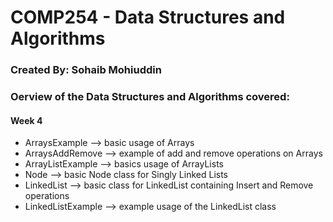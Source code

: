 # COMP254 - Data Structures and Algorithms

### Created By: Sohaib Mohiuddin

### Oerview of the Data Structures and Algorithms covered:

#### Week 4

- ArraysExample     --> basic usage of Arrays 
- ArraysAddRemove   --> example of add and remove operations on Arrays
- ArrayListExample  --> basics usage of ArrayLists
- Node              --> basic Node class for Singly Linked Lists
- LinkedList        --> basic class for LinkedList containing Insert and Remove operations
- LinkedListExample --> example usage of the LinkedList class